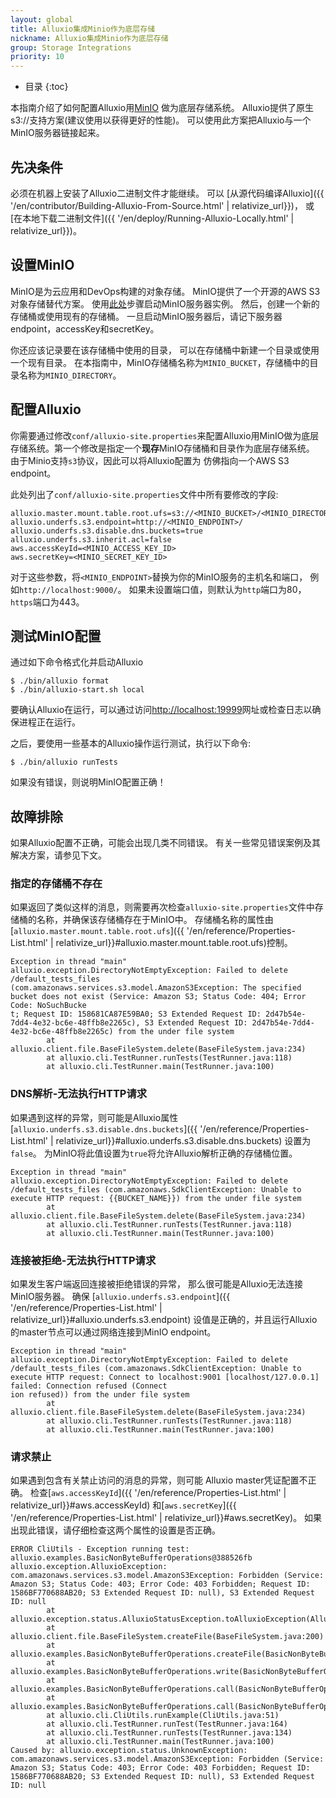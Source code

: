 ```yaml
---
layout: global
title: Alluxio集成Minio作为底层存储
nickname: Alluxio集成Minio作为底层存储
group: Storage Integrations
priority: 10
---
```


* 目录
{:toc}

本指南介绍了如何配置Alluxio用[MinIO](https://min.io/)
做为底层存储系统。
Alluxio提供了原生s3://支持方案(建议使用以获得更好的性能)。
可以使用此方案把Alluxio与一个MinIO服务器链接起来。

## 先决条件

必须在机器上安装了Alluxio二进制文件才能继续。
可以
[从源代码编译Alluxio]({{ '/en/contributor/Building-Alluxio-From-Source.html' | relativize_url}})，
或[在本地下载二进制文件]({{ '/en/deploy/Running-Alluxio-Locally.html' | relativize_url}})。

## 设置MinIO

MinIO是为云应用和DevOps构建的对象存储。 MinIO提供了一个开源的AWS S3对象存储替代方案。
使用[此处](http://docs.min.io/docs/minio-quickstart-guide)步骤启动MinIO服务器实例。
然后，创建一个新的存储桶或使用现有的存储桶。
一旦启动MinIO服务器后，请记下服务器endpoint，accessKey和secretKey。

你还应该记录要在该存储桶中使用的目录，
可以在存储桶中新建一个目录或使用一个现有目录。
在本指南中，MinIO存储桶名称为`MINIO_BUCKET`，存储桶中的目录名称为`MINIO_DIRECTORY`。

## 配置Alluxio

你需要通过修改`conf/alluxio-site.properties`来配置Alluxio用MinIO做为底层存储系统。第一个修改是指定一个**现存**MinIO存储桶和目录作为底层存储系统。
由于Minio支持`s3`协议，因此可以将Alluxio配置为
仿佛指向一个AWS S3 endpoint。

此处列出了`conf/alluxio-site.properties`文件中所有要修改的字段:

```properties
alluxio.master.mount.table.root.ufs=s3://<MINIO_BUCKET>/<MINIO_DIRECTORY>
alluxio.underfs.s3.endpoint=http://<MINIO_ENDPOINT>/
alluxio.underfs.s3.disable.dns.buckets=true
alluxio.underfs.s3.inherit.acl=false
aws.accessKeyId=<MINIO_ACCESS_KEY_ID>
aws.secretKey=<MINIO_SECRET_KEY_ID>
```

对于这些参数，将`<MINIO_ENDPOINT>`替换为你的MinIO服务的主机名和端口，
例如`http://localhost:9000/`。
如果未设置端口值，则默认为`http`端口为80，`https`端口为443。

## 测试MinIO配置

通过如下命令格式化并启动Alluxio

```console
$ ./bin/alluxio format
$ ./bin/alluxio-start.sh local
```

要确认Alluxio在运行，可以通过访问[http://localhost:19999](http://localhost:19999)网址或检查日志以确保进程正在运行。

之后，要使用一些基本的Alluxio操作运行测试，执行以下命令:

```console
$ ./bin/alluxio runTests
```
如果没有错误，则说明MinIO配置正确！

## 故障排除

如果Alluxio配置不正确，可能会出现几类不同错误。
有关一些常见错误案例及其解决方案，请参见下文。

### 指定的存储桶不存在

如果返回了类似这样的消息，则需要再次检查`alluxio-site.properties`文件中存储桶的名称，并确保该存储桶存在于MinIO中。
存储桶名称的属性由[`alluxio.master.mount.table.root.ufs`]({{ '/en/reference/Properties-List.html' | relativize_url}}#alluxio.master.mount.table.root.ufs)控制。 

```
Exception in thread "main" alluxio.exception.DirectoryNotEmptyException: Failed to delete /default_tests_files (com.amazonaws.services.s3.model.AmazonS3Exception: The specified bucket does not exist (Service: Amazon S3; Status Code: 404; Error Code: NoSuchBucke
t; Request ID: 158681CA87E59BA0; S3 Extended Request ID: 2d47b54e-7dd4-4e32-bc6e-48ffb8e2265c), S3 Extended Request ID: 2d47b54e-7dd4-4e32-bc6e-48ffb8e2265c) from the under file system
        at alluxio.client.file.BaseFileSystem.delete(BaseFileSystem.java:234)
        at alluxio.cli.TestRunner.runTests(TestRunner.java:118)
        at alluxio.cli.TestRunner.main(TestRunner.java:100)
```

### DNS解析-无法执行HTTP请求

如果遇到这样的异常，则可能是Alluxio属性
[`alluxio.underfs.s3.disable.dns.buckets`]({{ '/en/reference/Properties-List.html' | relativize_url}}#alluxio.underfs.s3.disable.dns.buckets)
设置为`false`。
为MinIO将此值设置为`true`将允许Alluxio解析正确的存储桶位置。

```
Exception in thread "main" alluxio.exception.DirectoryNotEmptyException: Failed to delete /default_tests_files (com.amazonaws.SdkClientException: Unable to execute HTTP request: {{BUCKET_NAME}}) from the under file system
        at alluxio.client.file.BaseFileSystem.delete(BaseFileSystem.java:234)
        at alluxio.cli.TestRunner.runTests(TestRunner.java:118)
        at alluxio.cli.TestRunner.main(TestRunner.java:100)
```
### 连接被拒绝-无法执行HTTP请求

如果发生客户端返回连接被拒绝错误的异常，
那么很可能是Alluxio无法连接MinIO服务器。
确保
[`alluxio.underfs.s3.endpoint`]({{ '/en/reference/Properties-List.html' | relativize_url}}#alluxio.underfs.s3.endpoint)
设值是正确的，并且运行Alluxio的master节点可以通过网络连接到MinIO endpoint。

```
Exception in thread "main" alluxio.exception.DirectoryNotEmptyException: Failed to delete /default_tests_files (com.amazonaws.SdkClientException: Unable to execute HTTP request: Connect to localhost:9001 [localhost/127.0.0.1] failed: Connection refused (Connect
ion refused)) from the under file system
        at alluxio.client.file.BaseFileSystem.delete(BaseFileSystem.java:234)
        at alluxio.cli.TestRunner.runTests(TestRunner.java:118)
        at alluxio.cli.TestRunner.main(TestRunner.java:100)
```

### 请求禁止

如果遇到包含有关禁止访问的消息的异常，则可能
Alluxio master凭证配置不正确。
检查[`aws.accessKeyId`]({{ '/en/reference/Properties-List.html' | relativize_url}}#aws.accessKeyId)
和[`aws.secretKey`]({{ '/en/reference/Properties-List.html' | relativize_url}}#aws.secretKey)。
如果出现此错误，请仔细检查这两个属性的设置是否正确。

```
ERROR CliUtils - Exception running test: alluxio.examples.BasicNonByteBufferOperations@388526fb
alluxio.exception.AlluxioException: com.amazonaws.services.s3.model.AmazonS3Exception: Forbidden (Service: Amazon S3; Status Code: 403; Error Code: 403 Forbidden; Request ID: 1586BF770688AB20; S3 Extended Request ID: null), S3 Extended Request ID: null
        at alluxio.exception.status.AlluxioStatusException.toAlluxioException(AlluxioStatusException.java:111)
        at alluxio.client.file.BaseFileSystem.createFile(BaseFileSystem.java:200)
        at alluxio.examples.BasicNonByteBufferOperations.createFile(BasicNonByteBufferOperations.java:102)
        at alluxio.examples.BasicNonByteBufferOperations.write(BasicNonByteBufferOperations.java:85)
        at alluxio.examples.BasicNonByteBufferOperations.call(BasicNonByteBufferOperations.java:80)
        at alluxio.examples.BasicNonByteBufferOperations.call(BasicNonByteBufferOperations.java:49)
        at alluxio.cli.CliUtils.runExample(CliUtils.java:51)
        at alluxio.cli.TestRunner.runTest(TestRunner.java:164)
        at alluxio.cli.TestRunner.runTests(TestRunner.java:134)
        at alluxio.cli.TestRunner.main(TestRunner.java:100)
Caused by: alluxio.exception.status.UnknownException: com.amazonaws.services.s3.model.AmazonS3Exception: Forbidden (Service: Amazon S3; Status Code: 403; Error Code: 403 Forbidden; Request ID: 1586BF770688AB20; S3 Extended Request ID: null), S3 Extended Request ID: null
```
